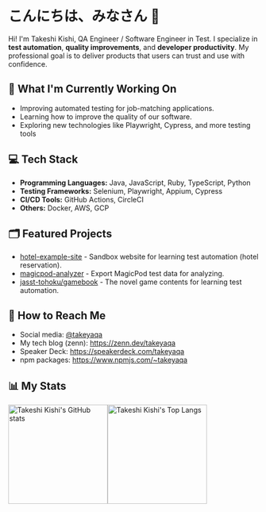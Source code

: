 # こんにちは、みなさん :pray:

Hi! I'm Takeshi Kishi, QA Engineer / Software Engineer in Test. I specialize in **test automation**, **quality improvements**, and **developer productivity**. My professional goal is to deliver products that users can trust and use with confidence.

## :telescope: What I'm Currently Working On

- Improving automated testing for job-matching applications.
- Learning how to improve the quality of our software.
- Exploring new technologies like Playwright, Cypress, and more testing tools

## :computer: Tech Stack

- **Programming Languages:** Java, JavaScript, Ruby, TypeScript, Python
- **Testing Frameworks:** Selenium, Playwright, Appium, Cypress
- **CI/CD Tools:** GitHub Actions, CircleCI
- **Others:** Docker, AWS, GCP

## :card_index_dividers: Featured Projects

- [hotel-example-site](https://github.com/takeyaqa/hotel-example-site) - Sandbox website for learning test automation (hotel reservation).
- [magicpod-analyzer](https://github.com/takeyaqa/magicpod-analyzer) - Export MagicPod test data for analyzing.
- [jasst-tohoku/gamebook](https://github.com/jasst-tohoku/gamebook) - The novel game contents for learning test automation.

## :link: How to Reach Me

- Social media: [@takeyaqa](https://mixi.social/@takeyaqa)
- My tech blog (zenn): <https://zenn.dev/takeyaqa>
- Speaker Deck: <https://speakerdeck.com/takeyaqa>
- npm packages: <https://www.npmjs.com/~takeyaqa>

## :bar_chart: My Stats

<img height="200" align="center" src="https://github-readme-stats.vercel.app/api?username=takeyaqa" alt="Takeshi Kishi's GitHub stats"><img height="200" align="center" src="https://github-readme-stats.vercel.app/api/top-langs?username=takeyaqa&layout=compact&card_width=320" alt="Takeshi Kishi's Top Langs">

